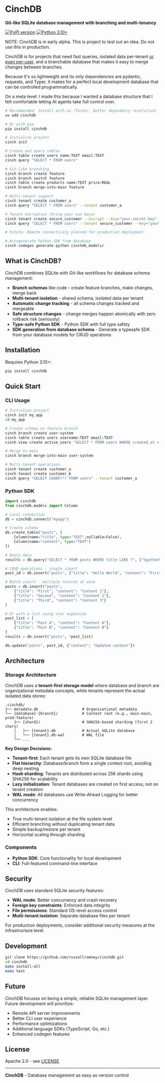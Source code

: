 # CinchDB

**Git-like SQLite database management with branching and multi-tenancy**

[![PyPI version](https://badge.fury.io/py/cinchdb.svg)](https://badge.fury.io/py/cinchdb)
[![Python 3.10+](https://img.shields.io/badge/python-3.10+-blue.svg)](https://www.python.org/downloads/)


NOTE: CinchDB is in early alpha. This is project to test out an idea. Do not use this in production.

CinchDB is for projects that need fast queries, isolated data per-tenant [or even per-user](https://turso.tech/blog/give-each-of-your-users-their-own-sqlite-database-b74445f4), and a branchable database that makes it easy to merge changes between branches.

Because it's so lightweight and its only dependencies are pydantic, requests, and Typer, it makes for a perfect local development database that can be controlled programmatically.

On a meta level: I made this because I wanted a database structure that I felt comfortable letting AI agents take full control over.


```bash
# Recommended: Install with uv (faster, better dependency resolution)
uv add cinchdb

# Or with pip
pip install cinchdb

# Initialize project
cinch init 

# Create and query tables
cinch table create users name:TEXT email:TEXT
cinch query "SELECT * FROM users"

# Git-like branching
cinch branch create feature
cinch branch switch feature
cinch table create products name:TEXT price:REAL
cinch branch merge-into-main feature

# Multi-tenant support
cinch tenant create customer_a
cinch query "SELECT * FROM users" --tenant customer_a

# Tenant encryption (bring your own keys)
cinch tenant create secure_customer --encrypt --key="your-secret-key"
cinch query "SELECT * FROM users" --tenant secure_customer --key="your-secret-key"

# Future: Remote connectivity planned for production deployment

# Autogenerate Python SDK from database
cinch codegen generate python cinchdb_models/
```

## What is CinchDB?

CinchDB combines SQLite with Git-like workflows for database schema management:

- **Branch schemas** like code - create feature branches, make changes, merge back
- **Multi-tenant isolation** - shared schema, isolated data per tenant
- **Automatic change tracking** - all schema changes tracked and mergeable
- **Safe structure changes** - change merges happen atomically with zero rollback risk (seriously)
- **Type-safe Python SDK** - Python SDK with full type safety
- **SDK generation from database schema** - Generate a typesafe SDK from your database models for CRUD operations

## Installation

Requires Python 3.10+:

```bash
pip install cinchdb
```

## Quick Start

### CLI Usage

```bash
# Initialize project
cinch init my_app
cd my_app

# Create schema on feature branch
cinch branch create user-system
cinch table create users username:TEXT email:TEXT
cinch view create active_users "SELECT * FROM users WHERE created_at > datetime('now', '-30 days')"

# Merge to main
cinch branch merge-into-main user-system

# Multi-tenant operations
cinch tenant create customer_a
cinch tenant create customer_b
cinch query "SELECT COUNT(*) FROM users" --tenant customer_a
```

### Python SDK

```python
import cinchdb
from cinchdb.models import Column

# Local connection
db = cinchdb.connect("myapp")

# Create schema
db.create_table("posts", [
    Column(name="title", type="TEXT",nullable=False),
    Column(name="content", type="TEXT")
])

# Query data
results = db.query("SELECT * FROM posts WHERE title LIKE ?", ["%python%"])

# CRUD operations - single insert
post_id = db.insert("posts", {"title": "Hello World", "content": "First post"})

# Batch insert - multiple records at once
posts = db.insert("posts",
    {"title": "First", "content": "Content 1"},
    {"title": "Second", "content": "Content 2"},
    {"title": "Third", "content": "Content 3"}
)

# Or with a list using star expansion
post_list = [
    {"title": "Post A", "content": "Content A"},
    {"title": "Post B", "content": "Content B"}
]
results = db.insert("posts", *post_list)

db.update("posts", post_id, {"content": "Updated content"})
```


## Architecture

### Storage Architecture

CinchDB uses a **tenant-first storage model** where database and branch are organizational metadata concepts, while tenants represent the actual isolated data stores:

```
.cinchdb/
├── metadata.db                    # Organizational metadata
└── {database}-{branch}/           # Context root (e.g., main-main, prod-feature)
    ├── {shard}/                   # SHA256-based sharding (first 2 chars)
    │   ├── {tenant}.db            # Actual SQLite database
    │   └── {tenant}.db-wal        # WAL file
    └── ...
```

**Key Design Decisions:**
- **Tenant-first**: Each tenant gets its own SQLite database file
- **Flat hierarchy**: Database/branch form a single context root, avoiding deep nesting
- **Hash sharding**: Tenants are distributed across 256 shards using SHA256 for scalability
- **Lazy initialization**: Tenant databases are created on first access, not on tenant creation
- **WAL mode**: All databases use Write-Ahead Logging for better concurrency

This architecture enables:
- True multi-tenant isolation at the file system level
- Efficient branching without duplicating tenant data
- Simple backup/restore per tenant
- Horizontal scaling through sharding

### Components

- **Python SDK**: Core functionality for local development
- **CLI**: Full-featured command-line interface

## Security

CinchDB uses standard SQLite security features:

- **WAL mode**: Better concurrency and crash recovery
- **Foreign key constraints**: Enforced data integrity  
- **File permissions**: Standard OS-level access control
- **Multi-tenant isolation**: Separate database files per tenant

For production deployments, consider additional security measures at the infrastructure level.

## Development

```bash
git clone https://github.com/russellromney/cinchdb.git
cd cinchdb
make install-all
make test
```

## Future

CinchDB focuses on being a simple, reliable SQLite management layer. Future development will prioritize:

- Remote API server improvements
- Better CLI user experience  
- Performance optimizations
- Additional language SDKs (TypeScript, Go, etc.)
- Enhanced codegen features


## License

Apache 2.0 - see [LICENSE](LICENSE)

---

**CinchDB** - Database management as easy as version control
